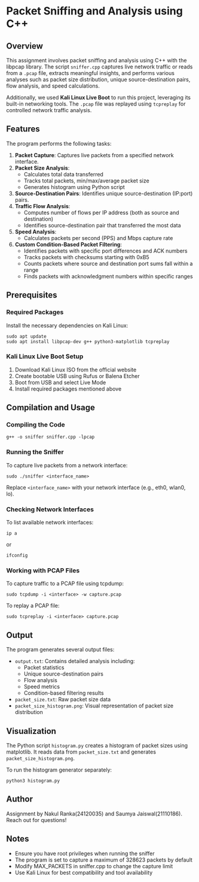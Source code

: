 # Packet Sniffing and Analysis using C++

## Overview
This assignment involves packet sniffing and analysis using C++ with the libpcap library. The script `sniffer.cpp` captures live network traffic or reads from a `.pcap` file, extracts meaningful insights, and performs various analyses such as packet size distribution, unique source-destination pairs, flow analysis, and speed calculations.

Additionally, we used **Kali Linux Live Boot** to run this project, leveraging its built-in networking tools. The `.pcap` file was replayed using `tcpreplay` for controlled network traffic analysis.

## Features
The program performs the following tasks:

1. **Packet Capture**: Captures live packets from a specified network interface.
2. **Packet Size Analysis**: 
   - Calculates total data transferred
   - Tracks total packets, min/max/average packet size
   - Generates histogram using Python script
3. **Source-Destination Pairs**: Identifies unique source-destination (IP:port) pairs.
4. **Traffic Flow Analysis**:
   - Computes number of flows per IP address (both as source and destination)
   - Identifies source-destination pair that transferred the most data
5. **Speed Analysis**:
   - Calculates packets per second (PPS) and Mbps capture rate
6. **Custom Condition-Based Packet Filtering**:
   - Identifies packets with specific port differences and ACK numbers
   - Tracks packets with checksums starting with 0xB5
   - Counts packets where source and destination port sums fall within a range
   - Finds packets with acknowledgment numbers within specific ranges

## Prerequisites

### Required Packages
Install the necessary dependencies on Kali Linux:

```
sudo apt update
sudo apt install libpcap-dev g++ python3-matplotlib tcpreplay
```

### Kali Linux Live Boot Setup
1. Download Kali Linux ISO from the official website
2. Create bootable USB using Rufus or Balena Etcher
3. Boot from USB and select Live Mode
4. Install required packages mentioned above

## Compilation and Usage

### Compiling the Code
```
g++ -o sniffer sniffer.cpp -lpcap
```

### Running the Sniffer
To capture live packets from a network interface:
```
sudo ./sniffer <interface_name>
```
Replace `<interface_name>` with your network interface (e.g., eth0, wlan0, lo).

### Checking Network Interfaces
To list available network interfaces:
```
ip a
```
or
```
ifconfig
```

### Working with PCAP Files
To capture traffic to a PCAP file using tcpdump:
```
sudo tcpdump -i <interface> -w capture.pcap
```

To replay a PCAP file:
```
sudo tcpreplay -i <interface> capture.pcap
```

## Output
The program generates several output files:
- `output.txt`: Contains detailed analysis including:
  - Packet statistics
  - Unique source-destination pairs
  - Flow analysis
  - Speed metrics
  - Condition-based filtering results
- `packet_size.txt`: Raw packet size data
- `packet_size_histogram.png`: Visual representation of packet size distribution

## Visualization
The Python script `histogram.py` creates a histogram of packet sizes using matplotlib. It reads data from `packet_size.txt` and generates `packet_size_histogram.png`.

To run the histogram generator separately:
```
python3 histogram.py
```

## Author
Assignment by Nakul Ranka(24120035) and Saumya Jaiswal(21110186). Reach out for questions!

## Notes
- Ensure you have root privileges when running the sniffer
- The program is set to capture a maximum of 328623 packets by default
- Modify MAX_PACKETS in sniffer.cpp to change the capture limit
- Use Kali Linux for best compatibility and tool availability
